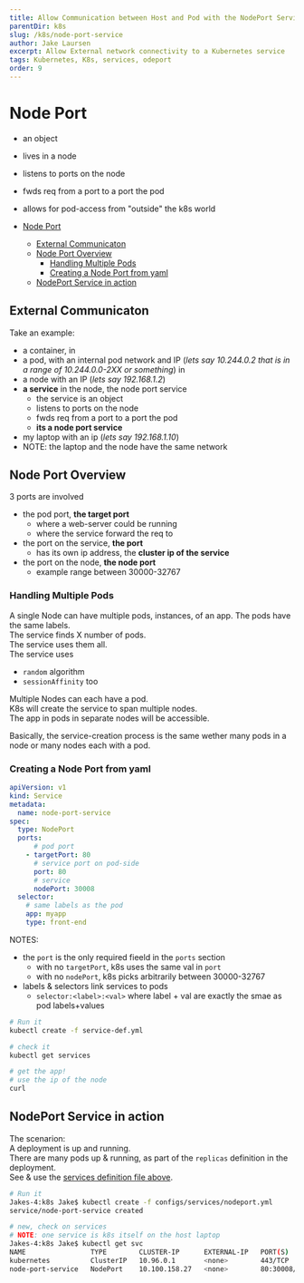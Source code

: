 ```yaml
---
title: Allow Communication between Host and Pod with the NodePort Service
parentDir: k8s
slug: /k8s/node-port-service
author: Jake Laursen
excerpt: Allow External network connectivity to a Kubernetes service
tags: Kubernetes, K8s, services, odeport
order: 9
---
```


# Node Port
- an object
- lives in a  node
- listens to ports on the node
- fwds req from a port to a port the pod
- allows for pod-access from "outside" the k8s world

- [Node Port](#node-port)
  - [External Communicaton](#external-communicaton)
  - [Node Port Overview](#node-port-overview)
    - [Handling Multiple  Pods](#handling-multiple--pods)
    - [Creating a Node Port from yaml](#creating-a-node-port-from-yaml)
  - [NodePort Service in action](#nodeport-service-in-action)


## External Communicaton
Take an example:
- a container, in
- a pod, with an internal pod network and IP (_lets say 10.244.0.2 that is in a range of 10.244.0.0-2XX or something_) in
- a node with an IP (_lets say 192.168.1.2_)
- **a service** in the node, the node port service
  - the service is an object
  - listens to ports on the node
  - fwds req from a port to a port the pod
  - **its a node port service**
- my laptop with an ip (_lets say 192.168.1.10_)
- NOTE: the laptop and the node have the same network

## Node Port Overview
3 ports are involved
- the pod port, **the target port**
  - where a web-server could be running
  - where the service forward the req to
- the port on the service, **the port**
  - has its own ip address, the **cluster ip of the service**
- the port on the node, **the node port**
  - example range between 30000-32767

### Handling Multiple  Pods
A single Node can have multiple pods, instances, of an app. The pods have the same labels.  
The service finds X number of pods.  
The service uses them all.  
The service uses
- `random` algorithm
- `sessionAffinity` too

Multiple Nodes can each have a pod.  
K8s will create the service to span multiple nodes.  
The app in pods in separate nodes will be accessible.  

Basically, the service-creation process is the same wether many pods in a node or many nodes each with a pod.  

### Creating a Node Port from yaml
```yaml
apiVersion: v1
kind: Service
metadata:
  name: node-port-service
spec:
  type: NodePort
  ports:
      # pod port
    - targetPort: 80
      # service port on pod-side 
      port: 80
      # service
      nodePort: 30008
  selector:
    # same labels as the pod
    app: myapp
    type: front-end
```
NOTES:
- the `port` is the only required fieeld in the `ports` section
  - with no `targetPort`, k8s uses the same val in `port`
  - with no `nodePort`, k8s picks arbitrarily between 30000-32767
- labels & selectors link services to pods
  - `selector:<label>:<val>` where label + val are exactly the smae as pod labels+values

```bash
# Run it
kubectl create -f service-def.yml

# check it
kubectl get services

# get the app!
# use the ip of the node
curl 
```

## NodePort Service in action
The scenarion:  
A deployment is up and running.  
There are many pods up & running, as part of the `replicas` definition in the deployment.  
See & use the [services definition file above](#creating-a-node-port-from-yaml).  

```bash
# Run it  
Jakes-4:k8s Jake$ kubectl create -f configs/services/nodeport.yml 
service/node-port-service created

# new, check on services
# NOTE: one service is k8s itself on the host laptop
Jakes-4:k8s Jake$ kubectl get svc
NAME                TYPE        CLUSTER-IP      EXTERNAL-IP   PORT(S)        AGE
kubernetes          ClusterIP   10.96.0.1       <none>        443/TCP        3d17h
node-port-service   NodePort    10.100.158.27   <none>        80:30008/TCP   27s
```